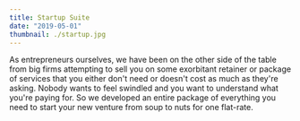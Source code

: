```yaml
---
title: Startup Suite
date: "2019-05-01"
thumbnail: ./startup.jpg
---
```


As entrepreneurs ourselves, we have been on the other side of the table from big firms attempting to sell you on some exorbitant retainer or package of services that you either don't need or doesn't cost as much as they're asking. Nobody wants to feel swindled and you want to understand what you're paying for. So we developed an entire package of everything you need to start your new venture from soup to nuts for one flat-rate.
